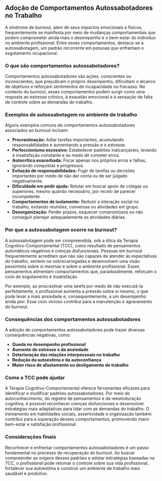 
## Adoção de Comportamentos Autossabotadores no Trabalho

A síndrome de burnout, além de seus impactos emocionais e físicos, frequentemente se manifesta por meio de mudanças comportamentais que podem comprometer ainda mais o desempenho e o bem-estar do indivíduo no ambiente profissional. Entre esses comportamentos, destaca-se a autossabotagem, um padrão recorrente em pessoas que enfrentam o esgotamento ocupacional.

### O que são comportamentos autossabotadores?

Comportamentos autossabotadores são ações, conscientes ou inconscientes, que prejudicam o próprio desempenho, dificultam o alcance de objetivos e reforçam sentimentos de incapacidade ou fracasso. No contexto do burnout, esses comportamentos podem surgir como uma resposta ao estresse crônico, à exaustão emocional e à sensação de falta de controle sobre as demandas do trabalho.

### Exemplos de autossabotagem no ambiente de trabalho

Alguns exemplos comuns de comportamentos autossabotadores associados ao burnout incluem:

- **Procrastinação:** Adiar tarefas importantes, acumulando responsabilidades e aumentando a pressão e o estresse.
- **Perfeccionismo excessivo:** Estabelecer padrões inalcançáveis, levando à insatisfação constante e ao medo de cometer erros.
- **Autocrítica exacerbada:** Focar apenas nos próprios erros e falhas, ignorando conquistas e progressos.
- **Evitação de responsabilidades:** Fugir de tarefas ou decisões importantes por medo de não dar conta ou de ser julgado negativamente.
- **Dificuldade em pedir ajuda:** Relutar em buscar apoio de colegas ou superiores, mesmo quando necessário, por receio de parecer incompetente.
- **Comportamentos de isolamento:** Reduzir a interação social no trabalho, evitando reuniões, conversas ou atividades em grupo.
- **Desorganização:** Perder prazos, esquecer compromissos ou não conseguir planejar adequadamente as atividades diárias.

### Por que a autossabotagem ocorre no burnout?

A autossabotagem pode ser compreendida, sob a ótica da Terapia Cognitivo-Comportamental (TCC), como resultado de pensamentos automáticos negativos e crenças disfuncionais. Pessoas em burnout frequentemente acreditam que não são capazes de atender às expectativas do trabalho, sentem-se sobrecarregadas e desenvolvem uma visão pessimista sobre si mesmas e sobre o ambiente profissional. Esses pensamentos alimentam comportamentos que, paradoxalmente, reforçam o ciclo de esgotamento e insatisfação.

Por exemplo, ao procrastinar uma tarefa por medo de não executá-la perfeitamente, o profissional aumenta a pressão sobre si mesmo, o que pode levar a mais ansiedade e, consequentemente, a um desempenho ainda pior. Esse ciclo vicioso contribui para a manutenção e agravamento do burnout.

### Consequências dos comportamentos autossabotadores

A adoção de comportamentos autossabotadores pode trazer diversas consequências negativas, como:

- **Queda no desempenho profissional**
- **Aumento do estresse e da ansiedade**
- **Deterioração das relações interpessoais no trabalho**
- **Redução da autoestima e da autoconfiança**
- **Maior risco de afastamento ou desligamento do trabalho**

### Como a TCC pode ajudar

A Terapia Cognitivo-Comportamental oferece ferramentas eficazes para identificar e modificar padrões autossabotadores. Por meio do autoconhecimento, do registro de pensamentos e da reestruturação cognitiva, é possível reconhecer crenças disfuncionais e desenvolver estratégias mais adaptativas para lidar com as demandas do trabalho. O treinamento em habilidades sociais, assertividade e organização também contribui para a superação desses comportamentos, promovendo maior bem-estar e satisfação profissional.

### Considerações finais

Reconhecer e enfrentar comportamentos autossabotadores é um passo fundamental no processo de recuperação do burnout. Ao buscar compreender as origens desses padrões e adotar estratégias baseadas na TCC, o profissional pode retomar o controle sobre sua vida profissional, fortalecer sua autoestima e construir um ambiente de trabalho mais saudável e produtivo.
```
